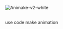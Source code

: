![Animake-v2-white](https://github.com/user-attachments/assets/7fb1eb3d-468b-4714-952e-36491add0ce9)

<br>
use code make animation
